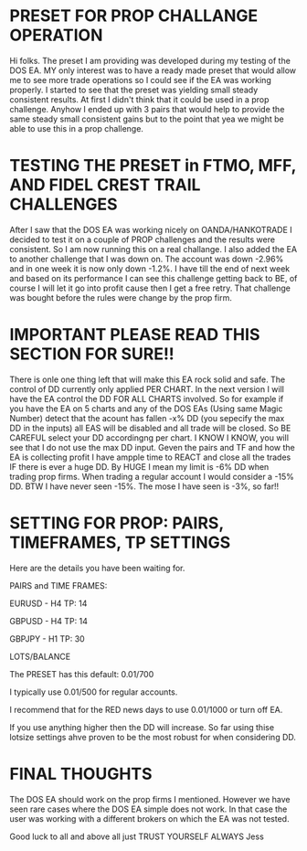 
# PRESET FOR PROP CHALLANGE OPERATION

Hi folks. The preset I am providing was developed during my testing of the DOS EA.  MY only interest was to have a ready made preset that would allow me to see more trade operations so I could see if the EA was working properly.   I started to see that the preset was yielding small steady consistent results.  At first I didn't think that it could be used in a prop challenge.  Anyhow I ended up with 3 pairs that would help to provide the same steady small consistent gains but to the point that yea we might be able to use this in a prop challenge.

# TESTING THE PRESET in FTMO, MFF, AND FIDEL CREST TRAIL CHALLENGES

After I saw that the DOS EA was working nicely on OANDA/HANKOTRADE I decided to test it on a couple of PROP challenges and the results were consistent.  So I am now running this on a real challange.  I also added the EA to another challenge that I was down on.  The account was down -2.96% and in one week it is now only down -1.2%.   I have till the end of next week and based on its performance I can see this challenge getting back to BE, of course I will let it go into profit cause then I get a free retry.  That challenge was bought before the rules were change by the prop firm.

# IMPORTANT PLEASE READ THIS SECTION FOR SURE!!

There is onle one thing left that will make this EA rock solid and safe.  The control of DD currently only applied PER CHART.  In the next version I will have the EA control the DD FOR ALL CHARTS involved. So for example if you have the EA on 5 charts and any of the DOS EAs (Using same Magic Number) detect that the acount has fallen -x% DD (you sepecify the max DD in the inputs) all EAS will be disabled and all trade will be closed.
So BE CAREFUL select your DD accordingng per chart.  I KNOW I KNOW, you will see that I do not use the max DD input.  Geven the pairs and TF and how the EA is collecting profit I have ampple time to REACT and close all the trades IF there is ever a huge DD.   By HUGE I mean my limit is -6% DD when trading prop firms.  When trading a regular account I would consider a -15% DD.    BTW I have never seen -15%.  The mose I have seen is -3%, so far!!


# SETTING FOR PROP: PAIRS, TIMEFRAMES, TP SETTINGS

Here are the details you have been waiting for.

PAIRS and TIME FRAMES:

EURUSD - H4 TP: 14

GBPUSD - H4 TP:  14

GBPJPY - H1 TP: 30

LOTS/BALANCE

The PRESET has this default: 0.01/700

I typically use 0.01/500 for regular accounts.

I recommend that for the RED news days to use 0.01/1000 or turn off EA.

If you use anything higher then the DD will increase.  So far using thise lotsize settings ahve proven to be the most robust for when considering DD.

# FINAL THOUGHTS
The DOS EA should work on the prop firms I mentioned.  However we have seen rare cases where the DOS EA simple does not work.  In that case the user was working with a different brokers on which the EA was not tested.


Good luck to all and above all just TRUST YOURSELF ALWAYS
Jess



